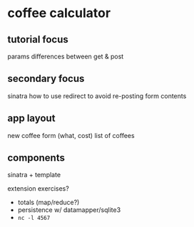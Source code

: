 # coffee calculator

## tutorial focus
params
differences between get & post

## secondary focus
sinatra
how to use redirect to avoid re-posting form contents

## app layout
new coffee form (what, cost)
list of coffees

## components
sinatra + template

extension exercises?
- totals (map/reduce?)
- persistence w/ datamapper/sqlite3
- `nc -l 4567`
